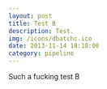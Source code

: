 ```yaml
---
layout: post
title: Test B
description: Test.
img: /icons/dbatchc.ico
date: 2013-11-14 18:18:00
category: pipeline
---
```

Such a fucking test B
